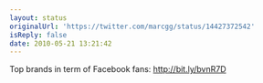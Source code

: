 ```yaml
---
layout: status
originalUrl: 'https://twitter.com/marcgg/status/14427372542'
isReply: false
date: 2010-05-21 13:21:42
---
```


Top brands in term of Facebook fans: http://bit.ly/bvnR7D
